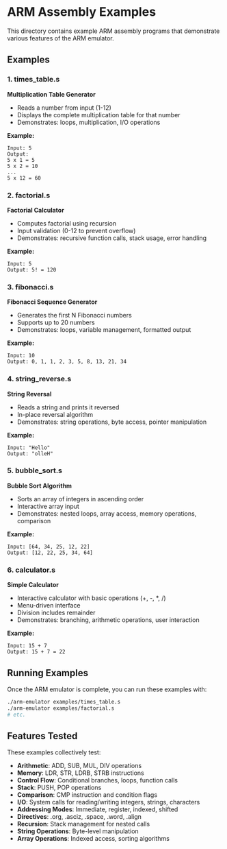 # ARM Assembly Examples

This directory contains example ARM assembly programs that demonstrate various features of the ARM emulator.

## Examples

### 1. times_table.s
**Multiplication Table Generator**
- Reads a number from input (1-12)
- Displays the complete multiplication table for that number
- Demonstrates: loops, multiplication, I/O operations

**Example:**
```
Input: 5
Output:
5 x 1 = 5
5 x 2 = 10
...
5 x 12 = 60
```

### 2. factorial.s
**Factorial Calculator**
- Computes factorial using recursion
- Input validation (0-12 to prevent overflow)
- Demonstrates: recursive function calls, stack usage, error handling

**Example:**
```
Input: 5
Output: 5! = 120
```

### 3. fibonacci.s
**Fibonacci Sequence Generator**
- Generates the first N Fibonacci numbers
- Supports up to 20 numbers
- Demonstrates: loops, variable management, formatted output

**Example:**
```
Input: 10
Output: 0, 1, 1, 2, 3, 5, 8, 13, 21, 34
```

### 4. string_reverse.s
**String Reversal**
- Reads a string and prints it reversed
- In-place reversal algorithm
- Demonstrates: string operations, byte access, pointer manipulation

**Example:**
```
Input: "Hello"
Output: "olleH"
```

### 5. bubble_sort.s
**Bubble Sort Algorithm**
- Sorts an array of integers in ascending order
- Interactive array input
- Demonstrates: nested loops, array access, memory operations, comparison

**Example:**
```
Input: [64, 34, 25, 12, 22]
Output: [12, 22, 25, 34, 64]
```

### 6. calculator.s
**Simple Calculator**
- Interactive calculator with basic operations (+, -, *, /)
- Menu-driven interface
- Division includes remainder
- Demonstrates: branching, arithmetic operations, user interaction

**Example:**
```
Input: 15 + 7
Output: 15 + 7 = 22
```

## Running Examples

Once the ARM emulator is complete, you can run these examples with:

```bash
./arm-emulator examples/times_table.s
./arm-emulator examples/factorial.s
# etc.
```

## Features Tested

These examples collectively test:
- **Arithmetic**: ADD, SUB, MUL, DIV operations
- **Memory**: LDR, STR, LDRB, STRB instructions
- **Control Flow**: Conditional branches, loops, function calls
- **Stack**: PUSH, POP operations
- **Comparison**: CMP instruction and condition flags
- **I/O**: System calls for reading/writing integers, strings, characters
- **Addressing Modes**: Immediate, register, indexed, shifted
- **Directives**: .org, .asciz, .space, .word, .align
- **Recursion**: Stack management for nested calls
- **String Operations**: Byte-level manipulation
- **Array Operations**: Indexed access, sorting algorithms

